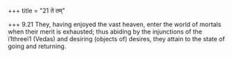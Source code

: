 +++
title = "21 ते तम्"

+++
9.21 They, having enjoyed the vast heaven, enter the world of mortals
when their merit is exhausted; thus abiding by the injunctions of the
ï1threeï1 (Vedas) and desiring (objects of) desires, they attain to the
state of going and returning.
